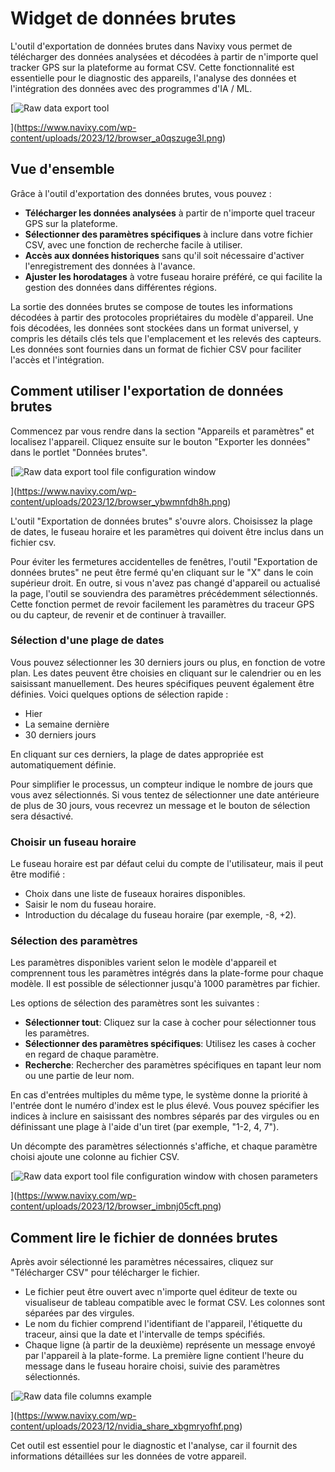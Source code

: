# Widget de données brutes

L'outil d'exportation de données brutes dans Navixy vous permet de télécharger des données analysées et décodées à partir de n'importe quel tracker GPS sur la plateforme au format CSV. Cette fonctionnalité est essentielle pour le diagnostic des appareils, l'analyse des données et l'intégration des données avec des programmes d'IA / ML.

[![Raw data export tool](https://www.navixy.com/wp-content/uploads/2023/12/browser_a0qszuge3l.png)

](https://www.navixy.com/wp-content/uploads/2023/12/browser_a0qszuge3l.png)

## Vue d'ensemble

Grâce à l'outil d'exportation des données brutes, vous pouvez :

- **Télécharger les données analysées** à partir de n'importe quel traceur GPS sur la plateforme.
- **Sélectionner des paramètres spécifiques** à inclure dans votre fichier CSV, avec une fonction de recherche facile à utiliser.
- **Accès aux données historiques** sans qu'il soit nécessaire d'activer l'enregistrement des données à l'avance.
- **Ajuster les horodatages** à votre fuseau horaire préféré, ce qui facilite la gestion des données dans différentes régions.

La sortie des données brutes se compose de toutes les informations décodées à partir des protocoles propriétaires du modèle d'appareil. Une fois décodées, les données sont stockées dans un format universel, y compris les détails clés tels que l'emplacement et les relevés des capteurs. Les données sont fournies dans un format de fichier CSV pour faciliter l'accès et l'intégration.

## Comment utiliser l'exportation de données brutes

Commencez par vous rendre dans la section "Appareils et paramètres" et localisez l'appareil. Cliquez ensuite sur le bouton "Exporter les données" dans le portlet "Données brutes".

[![Raw data export tool file configuration window](https://www.navixy.com/wp-content/uploads/2023/12/browser_ybwmnfdh8h.png)

](https://www.navixy.com/wp-content/uploads/2023/12/browser_ybwmnfdh8h.png)

L'outil "Exportation de données brutes" s'ouvre alors. Choisissez la plage de dates, le fuseau horaire et les paramètres qui doivent être inclus dans un fichier csv.

Pour éviter les fermetures accidentelles de fenêtres, l'outil "Exportation de données brutes" ne peut être fermé qu'en cliquant sur le "X" dans le coin supérieur droit. En outre, si vous n'avez pas changé d'appareil ou actualisé la page, l'outil se souviendra des paramètres précédemment sélectionnés. Cette fonction permet de revoir facilement les paramètres du traceur GPS ou du capteur, de revenir et de continuer à travailler.

### Sélection d'une plage de dates

Vous pouvez sélectionner les 30 derniers jours ou plus, en fonction de votre plan. Les dates peuvent être choisies en cliquant sur le calendrier ou en les saisissant manuellement. Des heures spécifiques peuvent également être définies. Voici quelques options de sélection rapide :

- Hier
- La semaine dernière
- 30 derniers jours

En cliquant sur ces derniers, la plage de dates appropriée est automatiquement définie.

Pour simplifier le processus, un compteur indique le nombre de jours que vous avez sélectionnés. Si vous tentez de sélectionner une date antérieure de plus de 30 jours, vous recevrez un message et le bouton de sélection sera désactivé.

### Choisir un fuseau horaire

Le fuseau horaire est par défaut celui du compte de l'utilisateur, mais il peut être modifié :

- Choix dans une liste de fuseaux horaires disponibles.
- Saisir le nom du fuseau horaire.
- Introduction du décalage du fuseau horaire (par exemple, -8, +2).

### Sélection des paramètres

Les paramètres disponibles varient selon le modèle d'appareil et comprennent tous les paramètres intégrés dans la plate-forme pour chaque modèle. Il est possible de sélectionner jusqu'à 1000 paramètres par fichier.

Les options de sélection des paramètres sont les suivantes :

- **Sélectionner tout**: Cliquez sur la case à cocher pour sélectionner tous les paramètres.
- **Sélectionner des paramètres spécifiques**: Utilisez les cases à cocher en regard de chaque paramètre.
- **Recherche**: Rechercher des paramètres spécifiques en tapant leur nom ou une partie de leur nom.

En cas d'entrées multiples du même type, le système donne la priorité à l'entrée dont le numéro d'index est le plus élevé. Vous pouvez spécifier les indices à inclure en saisissant des nombres séparés par des virgules ou en définissant une plage à l'aide d'un tiret (par exemple, "1-2, 4, 7").

Un décompte des paramètres sélectionnés s'affiche, et chaque paramètre choisi ajoute une colonne au fichier CSV.

[![Raw data export tool file configuration window with chosen parameters](https://www.navixy.com/wp-content/uploads/2023/12/browser_imbnj05cft.png)

](https://www.navixy.com/wp-content/uploads/2023/12/browser_imbnj05cft.png)

## Comment lire le fichier de données brutes

Après avoir sélectionné les paramètres nécessaires, cliquez sur "Télécharger CSV" pour télécharger le fichier.

- Le fichier peut être ouvert avec n'importe quel éditeur de texte ou visualiseur de tableau compatible avec le format CSV. Les colonnes sont séparées par des virgules.
- Le nom du fichier comprend l'identifiant de l'appareil, l'étiquette du traceur, ainsi que la date et l'intervalle de temps spécifiés.
- Chaque ligne (à partir de la deuxième) représente un message envoyé par l'appareil à la plate-forme. La première ligne contient l'heure du message dans le fuseau horaire choisi, suivie des paramètres sélectionnés.

[![Raw data file columns example](https://www.navixy.com/wp-content/uploads/2023/12/nvidia_share_xbgmryofhf.png)

](https://www.navixy.com/wp-content/uploads/2023/12/nvidia_share_xbgmryofhf.png)

Cet outil est essentiel pour le diagnostic et l'analyse, car il fournit des informations détaillées sur les données de votre appareil.